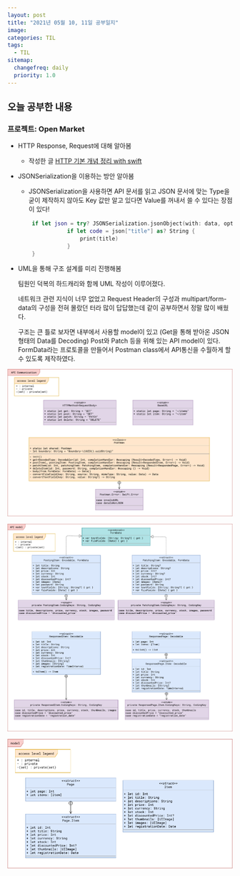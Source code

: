 ```yaml
---
layout: post
title: "2021년 05월 10, 11일 공부일지"
image:
categories: TIL
tags: 
  - TIL
sitemap:
  changefreq: daily
  priority: 1.0
---
```


## 오늘 공부한 내용

### 프로젝트: Open Market

- HTTP Response, Request에 대해 알아봄

  - 작성한 글 [HTTP 기본 개념 정리 with swift](https://neph3779.github.io/%EB%84%A4%ED%8A%B8%EC%9B%8C%ED%81%AC/HTTPBasicWithSwift/)

- JSONSerialization을 이용하는 방안 알아봄

  - JSONSerialization을 사용하면 API 문서를 읽고 JSON 문서에 맞는 Type을 굳이 제작하지 않아도 Key 값만 알고 있다면 Value를 꺼내서 쓸 수 있다는 장점이 있다!

    ```swift
     if let json = try? JSONSerialization.jsonObject(with: data, options: []) as? [String : Any] {
                if let code = json["title"] as? String {
                    print(title)
                }
     }
    ```

- UML을 통해 구조 설계를 미리 진행해봄

  팀원인 덕복의 하드캐리와 함께 UML 작성이 이루어졌다.

  네트워크 관련 지식이 너무 없었고 Request Header의 구성과 multipart/form-data의 구성을 전혀 몰랐던 터라 많이 답답했는데 같이 공부하면서 정말 많이 배웠다. 

  구조는 큰 틀로 보자면 내부에서 사용할 model이 있고 (Get을 통해 받아온 JSON 형태의 Data를 Decoding) Post와 Patch 등을 위해 있는 API model이 있다. FormData라는 프로토콜을 만들어서 Postman class에서 API통신을 수월하게 할 수 있도록 제작하였다. 

  

![OpenMarket-API](https://raw.githubusercontent.com/Neph3779/Blog-Image/forUpload/img/20210512013152.png)

![OpenMarket-API model](https://raw.githubusercontent.com/Neph3779/Blog-Image/forUpload/img/20210512013157.png)

![OpenMarket-model](https://raw.githubusercontent.com/Neph3779/Blog-Image/forUpload/img/20210512013205.png)